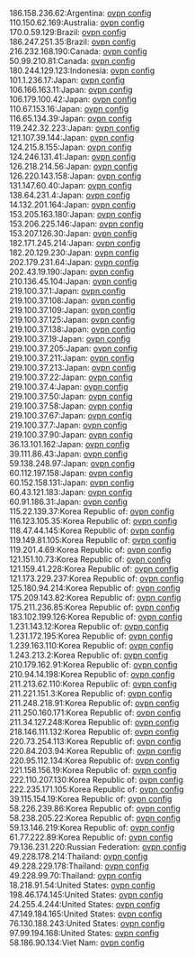 186.158.236.62:Argentina: [ovpn config](vpn/186_158_236_62.ovpn)  
110.150.62.169:Australia: [ovpn config](vpn/110_150_62_169.ovpn)  
170.0.59.129:Brazil: [ovpn config](vpn/170_0_59_129.ovpn)  
186.247.251.35:Brazil: [ovpn config](vpn/186_247_251_35.ovpn)  
216.232.168.190:Canada: [ovpn config](vpn/216_232_168_190.ovpn)  
50.99.210.81:Canada: [ovpn config](vpn/50_99_210_81.ovpn)  
180.244.129.123:Indonesia: [ovpn config](vpn/180_244_129_123.ovpn)  
101.1.236.17:Japan: [ovpn config](vpn/101_1_236_17.ovpn)  
106.166.163.11:Japan: [ovpn config](vpn/106_166_163_11.ovpn)  
106.179.100.42:Japan: [ovpn config](vpn/106_179_100_42.ovpn)  
110.67.153.16:Japan: [ovpn config](vpn/110_67_153_16.ovpn)  
116.65.134.39:Japan: [ovpn config](vpn/116_65_134_39.ovpn)  
119.242.32.223:Japan: [ovpn config](vpn/119_242_32_223.ovpn)  
121.107.39.144:Japan: [ovpn config](vpn/121_107_39_144.ovpn)  
124.215.8.155:Japan: [ovpn config](vpn/124_215_8_155.ovpn)  
124.246.131.41:Japan: [ovpn config](vpn/124_246_131_41.ovpn)  
126.218.214.56:Japan: [ovpn config](vpn/126_218_214_56.ovpn)  
126.220.143.158:Japan: [ovpn config](vpn/126_220_143_158.ovpn)  
131.147.60.40:Japan: [ovpn config](vpn/131_147_60_40.ovpn)  
138.64.231.4:Japan: [ovpn config](vpn/138_64_231_4.ovpn)  
14.132.201.164:Japan: [ovpn config](vpn/14_132_201_164.ovpn)  
153.205.163.180:Japan: [ovpn config](vpn/153_205_163_180.ovpn)  
153.206.225.146:Japan: [ovpn config](vpn/153_206_225_146.ovpn)  
153.207.126.30:Japan: [ovpn config](vpn/153_207_126_30.ovpn)  
182.171.245.214:Japan: [ovpn config](vpn/182_171_245_214.ovpn)  
182.20.129.230:Japan: [ovpn config](vpn/182_20_129_230.ovpn)  
202.179.231.64:Japan: [ovpn config](vpn/202_179_231_64.ovpn)  
202.43.19.190:Japan: [ovpn config](vpn/202_43_19_190.ovpn)  
210.136.45.104:Japan: [ovpn config](vpn/210_136_45_104.ovpn)  
219.100.37.1:Japan: [ovpn config](vpn/219_100_37_1.ovpn)  
219.100.37.108:Japan: [ovpn config](vpn/219_100_37_108.ovpn)  
219.100.37.109:Japan: [ovpn config](vpn/219_100_37_109.ovpn)  
219.100.37.125:Japan: [ovpn config](vpn/219_100_37_125.ovpn)  
219.100.37.138:Japan: [ovpn config](vpn/219_100_37_138.ovpn)  
219.100.37.19:Japan: [ovpn config](vpn/219_100_37_19.ovpn)  
219.100.37.205:Japan: [ovpn config](vpn/219_100_37_205.ovpn)  
219.100.37.211:Japan: [ovpn config](vpn/219_100_37_211.ovpn)  
219.100.37.213:Japan: [ovpn config](vpn/219_100_37_213.ovpn)  
219.100.37.22:Japan: [ovpn config](vpn/219_100_37_22.ovpn)  
219.100.37.4:Japan: [ovpn config](vpn/219_100_37_4.ovpn)  
219.100.37.50:Japan: [ovpn config](vpn/219_100_37_50.ovpn)  
219.100.37.58:Japan: [ovpn config](vpn/219_100_37_58.ovpn)  
219.100.37.67:Japan: [ovpn config](vpn/219_100_37_67.ovpn)  
219.100.37.7:Japan: [ovpn config](vpn/219_100_37_7.ovpn)  
219.100.37.90:Japan: [ovpn config](vpn/219_100_37_90.ovpn)  
36.13.101.162:Japan: [ovpn config](vpn/36_13_101_162.ovpn)  
39.111.86.43:Japan: [ovpn config](vpn/39_111_86_43.ovpn)  
59.138.248.97:Japan: [ovpn config](vpn/59_138_248_97.ovpn)  
60.112.197.158:Japan: [ovpn config](vpn/60_112_197_158.ovpn)  
60.152.158.131:Japan: [ovpn config](vpn/60_152_158_131.ovpn)  
60.43.121.183:Japan: [ovpn config](vpn/60_43_121_183.ovpn)  
60.91.186.31:Japan: [ovpn config](vpn/60_91_186_31.ovpn)  
115.22.139.37:Korea Republic of: [ovpn config](vpn/115_22_139_37.ovpn)  
116.123.105.35:Korea Republic of: [ovpn config](vpn/116_123_105_35.ovpn)  
118.47.44.145:Korea Republic of: [ovpn config](vpn/118_47_44_145.ovpn)  
119.149.81.105:Korea Republic of: [ovpn config](vpn/119_149_81_105.ovpn)  
119.201.4.69:Korea Republic of: [ovpn config](vpn/119_201_4_69.ovpn)  
121.151.10.73:Korea Republic of: [ovpn config](vpn/121_151_10_73.ovpn)  
121.159.41.228:Korea Republic of: [ovpn config](vpn/121_159_41_228.ovpn)  
121.173.229.237:Korea Republic of: [ovpn config](vpn/121_173_229_237.ovpn)  
125.180.94.214:Korea Republic of: [ovpn config](vpn/125_180_94_214.ovpn)  
175.209.143.82:Korea Republic of: [ovpn config](vpn/175_209_143_82.ovpn)  
175.211.236.85:Korea Republic of: [ovpn config](vpn/175_211_236_85.ovpn)  
183.102.199.126:Korea Republic of: [ovpn config](vpn/183_102_199_126.ovpn)  
1.231.143.12:Korea Republic of: [ovpn config](vpn/1_231_143_12.ovpn)  
1.231.172.195:Korea Republic of: [ovpn config](vpn/1_231_172_195.ovpn)  
1.239.163.110:Korea Republic of: [ovpn config](vpn/1_239_163_110.ovpn)  
1.243.213.2:Korea Republic of: [ovpn config](vpn/1_243_213_2.ovpn)  
210.179.162.91:Korea Republic of: [ovpn config](vpn/210_179_162_91.ovpn)  
210.94.14.198:Korea Republic of: [ovpn config](vpn/210_94_14_198.ovpn)  
211.213.62.110:Korea Republic of: [ovpn config](vpn/211_213_62_110.ovpn)  
211.221.151.3:Korea Republic of: [ovpn config](vpn/211_221_151_3.ovpn)  
211.248.218.91:Korea Republic of: [ovpn config](vpn/211_248_218_91.ovpn)  
211.250.160.171:Korea Republic of: [ovpn config](vpn/211_250_160_171.ovpn)  
211.34.127.248:Korea Republic of: [ovpn config](vpn/211_34_127_248.ovpn)  
218.146.111.132:Korea Republic of: [ovpn config](vpn/218_146_111_132.ovpn)  
220.73.254.113:Korea Republic of: [ovpn config](vpn/220_73_254_113.ovpn)  
220.84.203.94:Korea Republic of: [ovpn config](vpn/220_84_203_94.ovpn)  
220.95.112.134:Korea Republic of: [ovpn config](vpn/220_95_112_134.ovpn)  
221.158.156.19:Korea Republic of: [ovpn config](vpn/221_158_156_19.ovpn)  
222.110.207.130:Korea Republic of: [ovpn config](vpn/222_110_207_130.ovpn)  
222.235.171.105:Korea Republic of: [ovpn config](vpn/222_235_171_105.ovpn)  
39.115.154.19:Korea Republic of: [ovpn config](vpn/39_115_154_19.ovpn)  
58.226.239.86:Korea Republic of: [ovpn config](vpn/58_226_239_86.ovpn)  
58.238.205.22:Korea Republic of: [ovpn config](vpn/58_238_205_22.ovpn)  
59.13.146.219:Korea Republic of: [ovpn config](vpn/59_13_146_219.ovpn)  
61.77.222.89:Korea Republic of: [ovpn config](vpn/61_77_222_89.ovpn)  
79.136.231.220:Russian Federation: [ovpn config](vpn/79_136_231_220.ovpn)  
49.228.178.214:Thailand: [ovpn config](vpn/49_228_178_214.ovpn)  
49.228.229.178:Thailand: [ovpn config](vpn/49_228_229_178.ovpn)  
49.228.99.70:Thailand: [ovpn config](vpn/49_228_99_70.ovpn)  
18.218.91.54:United States: [ovpn config](vpn/18_218_91_54.ovpn)  
198.46.174.145:United States: [ovpn config](vpn/198_46_174_145.ovpn)  
24.255.4.244:United States: [ovpn config](vpn/24_255_4_244.ovpn)  
47.149.184.165:United States: [ovpn config](vpn/47_149_184_165.ovpn)  
76.130.188.243:United States: [ovpn config](vpn/76_130_188_243.ovpn)  
97.99.194.168:United States: [ovpn config](vpn/97_99_194_168.ovpn)  
58.186.90.134:Viet Nam: [ovpn config](vpn/58_186_90_134.ovpn)  
